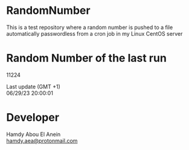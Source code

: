 # RandomNumber    
This is a test repository where a random number is pushed to a file automatically passwordless from a cron job in my Linux CentOS server    
# Random Number of the last run   
11224
      
Last update (GMT +1)    
06/29/23 20:00:01
# Developer    
Hamdy Abou El Anein   
hamdy.aea@protonmail.com
